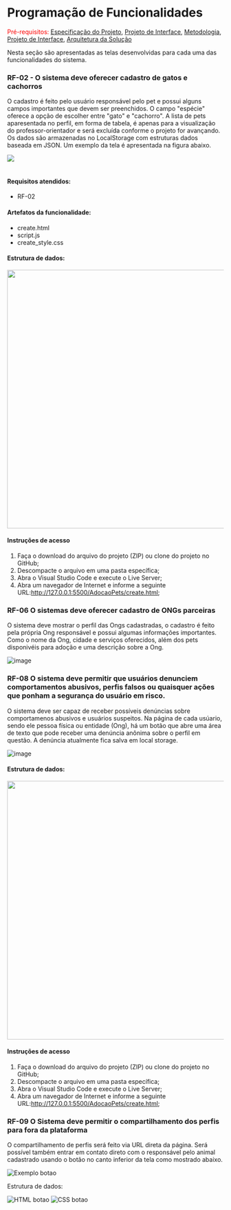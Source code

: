 # Programação de Funcionalidades

<span style="color:red">Pré-requisitos: <a href="2-Especificação do Projeto.md"> Especificação do Projeto</a></span>, <a href="3-Projeto de Interface.md"> Projeto de Interface</a>, <a href="4-Metodologia.md"> Metodologia</a>, <a href="3-Projeto de Interface.md"> Projeto de Interface</a>, <a href="5-Arquitetura da Solução.md"> Arquitetura da Solução</a>

Nesta seção são apresentadas as telas desenvolvidas para cada uma das funcionalidades do sistema. 

### RF-02	- O sistema deve oferecer cadastro de gatos e cachorros

O cadastro é feito pelo usuário responsável pelo pet e possui alguns campos importantes que devem ser preenchidos. O campo "espécie" oferece a opção de escolher entre "gato" e "cachorro".  A lista de pets aparesentada no perfil, em forma de tabela, é apenas para a visualização do professor-orientador e será excluída conforme o projeto for avançando.
Os dados são armazenadas no LocalStorage com estruturas dados baseada em JSON. Um exemplo da tela é apresentada na figura abaixo.

<img src="https://github.com/ICEI-PUC-Minas-PMV-ADS/pmv-ads-2023-1-e1-proj-web-t16-Time5-AdocaoPets/assets/104398945/cd618a38-7ae9-4ac5-bd79-e037c2f06a93">
<br><br>

#### Requisitos atendidos: <br>
- RF-02

####  Artefatos da funcionalidade: <br>
- create.html  <br>
- script.js <br>
- create_style.css <br>

####  Estrutura de dados:
<img src="https://github.com/ICEI-PUC-Minas-PMV-ADS/pmv-ads-2023-1-e1-proj-web-t16-Time5-AdocaoPets/assets/104398945/7e0c30db-5a4d-4c37-a38b-458541485cd7" width="600px">

#### Instruções de acesso
1. Faça o download do arquivo do projeto (ZIP) ou clone do projeto no GitHub;
2. Descompacte o arquivo em uma pasta específica;
3. Abra o Visual Studio Code e execute o Live Server;
4. Abra um navegador de Internet e informe a seguinte URL:http://127.0.0.1:5500/AdocaoPets/create.html;

### RF-06 O sistemas deve oferecer cadastro de ONGs parceiras
O sistema deve mostrar o perfil das Ongs cadastradas, o cadastro é feito pela própria Ong responsável e possui algumas informações importantes. Como o nome da Ong, cidade e serviços oferecidos, além dos pets disponivéis para adoção e uma descrição sobre a Ong.

![image](https://github.com/ICEI-PUC-Minas-PMV-ADS/pmv-ads-2023-1-e1-proj-web-t16-Time5-AdocaoPets/assets/124728653/2fa4fc34-a84a-4fe0-94eb-1809c806de90)

### RF-08 O sistema deve permitir que usuários denunciem comportamentos abusivos, perfis falsos ou quaisquer ações que ponham a segurança do usuário em risco.

O sistema deve ser capaz de receber possíveis denúncias sobre comportamenos abusivos e usuários suspeitos. Na página de cada usúario, sendo ele pessoa física ou entidade (Ong), há um botão que abre uma área de texto que pode receber uma denúncia anônima sobre o perfil em questão. A denúncia atualmente fica salva em local storage.

![image](https://github.com/ICEI-PUC-Minas-PMV-ADS/pmv-ads-2023-1-e1-proj-web-t16-Time5-AdocaoPets/assets/124728653/2fa4fc34-a84a-4fe0-94eb-1809c806de90)

####  Estrutura de dados:
<img src="https://github.com/ICEI-PUC-Minas-PMV-ADS/pmv-ads-2023-1-e1-proj-web-t16-Time5-AdocaoPets/assets/104398945/7e0c30db-5a4d-4c37-a38b-458541485cd7" width="600px">

#### Instruções de acesso
1. Faça o download do arquivo do projeto (ZIP) ou clone do projeto no GitHub;
2. Descompacte o arquivo em uma pasta específica;
3. Abra o Visual Studio Code e execute o Live Server;
4. Abra um navegador de Internet e informe a seguinte URL:http://127.0.0.1:5500/AdocaoPets/create.html;

### RF-09 O Sistema deve permitir o compartilhamento  dos perfis para fora da plataforma

O compartilhamento de perfis será feito via URL direta da página. Será possível também entrar em contato direto com o responsável pelo animal cadastrado usando o botão no canto inferior da tela como mostrado abaixo.

![Exemplo botao](https://github.com/ICEI-PUC-Minas-PMV-ADS/pmv-ads-2023-1-e1-proj-web-t16-Time5-AdocaoPets/assets/128713645/27bbf28a-1322-469e-8d61-ae46ce82bf34)

Estrutura de dados: 

![HTML botao](https://github.com/ICEI-PUC-Minas-PMV-ADS/pmv-ads-2023-1-e1-proj-web-t16-Time5-AdocaoPets/assets/128713645/88258057-fb7f-407c-a11b-060fa054b134)
![CSS botao](https://github.com/ICEI-PUC-Minas-PMV-ADS/pmv-ads-2023-1-e1-proj-web-t16-Time5-AdocaoPets/assets/128713645/2b4abe4f-b2c5-49d3-9bb2-2cf30410636c)


